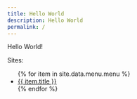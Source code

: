 ```yaml
---
title: Hello World
description: Hello World
permalink: /
---
```


Hello World!

Sites:
<ul>
   {% for item in site.data.menu.menu %}
      <li><a href="{{ item.url }}" alt="{{ item.title }}">{{ item.title }}</a></li>
   {% endfor %}
</ul>
